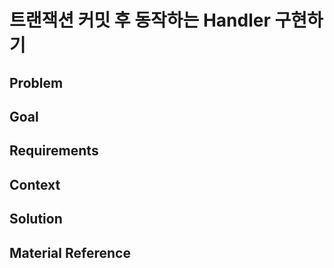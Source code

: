 # 트랜잭션 커밋 후 동작하는 Handler 구현하기 

## Problem

## Goal

## Requirements

## Context

## Solution

## Material Reference